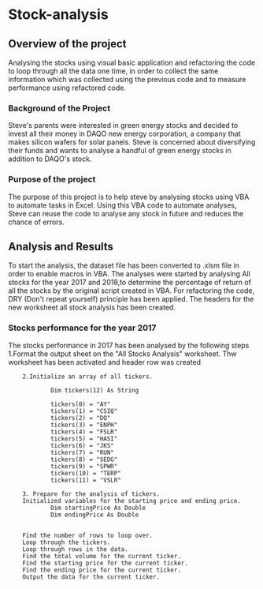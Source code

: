 # Stock-analysis
## Overview of the project
Analysing the stocks using visual basic application and refactoring the code to loop through all the data one time, in order to collect the same information which was collected using the previous code and to measure performance using refactored code.

### Background of the Project 
Steve's parents were interested in green energy stocks and decided to invest all their money in DAQO new energy corporation, a company that makes silicon wafers for solar panels. Steve is concerned about diversifying their funds and wants to analyse a handful of green energy stocks in addition to DAQO's stock. 

### Purpose of the project
The purpose of this project is to help steve by analysing stocks using VBA to automate tasks in Excel. Using this VBA code to automate analyses, Steve can reuse the code to analyse any stock in future and reduces the chance of errors.

## Analysis and Results
To start the analysis, the dataset file has been converted to .xlsm file in order to enable macros in VBA. The analyses were started by analysing All stocks for the year 2017 and 2018,to determine the percentage of return of all the stocks by the original script created in VBA. For refactoring the code, DRY (Don't repeat yourself) principle has been applied. The headers for the new worksheet all stock analysis has been created.

### Stocks performance for the year 2017
The stocks performance in 2017 has been analysed by the following steps
        1.Format the output sheet on the "All Stocks Analysis" worksheet.
        Thw worksheet has been activated and header row was created 

        2.Initialize an array of all tickers.
                
                Dim tickers(12) As String

                tickers(0) = "AY"
                tickers(1) = "CSIQ"
                tickers(2) = "DQ"
                tickers(3) = "ENPH"
                tickers(4) = "FSLR"
                tickers(5) = "HASI"
                tickers(6) = "JKS"
                tickers(7) = "RUN"
                tickers(8) = "SEDG"
                tickers(9) = "SPWR"
                tickers(10) = "TERP"
                tickers(11) = "VSLR"
        
        3. Prepare for the analysis of tickers.
        Initialized variables for the starting price and ending price.
                Dim startingPrice As Double
                Dim endingPrice As Double
        
       
        Find the number of rows to loop over.
        Loop through the tickers.
        Loop through rows in the data.
        Find the total volume for the current ticker.
        Find the starting price for the current ticker.
        Find the ending price for the current ticker.
        Output the data for the current ticker.
